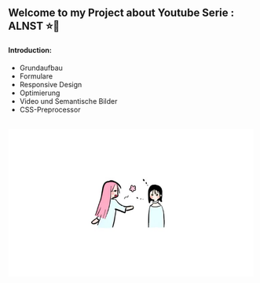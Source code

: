
## Welcome to my Project about Youtube Serie : ALNST ⭐🌌


#### Introduction:

- Grundaufbau
- Formulare
- Responsive Design
- Optimierung
- Video und Semantische Bilder 
- CSS-Preprocessor

<br>
<img src="/Design/image.png" alt="alt text" width="500" height="300">


